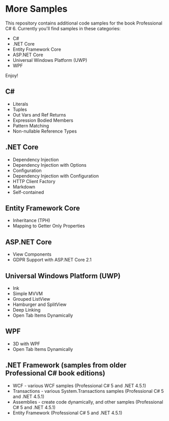 # More Samples

This repository contains additional code samples for the book Professional C# 6. Currently you'll find samples in these categories:

* C#
* .NET Core
* Entity Framework Core
* ASP.NET Core
* Universal Windows Platform (UWP)
* WPF

Enjoy!

## C#

* Literals
* Tuples
* Out Vars and Ref Returns
* Expression Bodied Members
* Pattern Matching
* Non-nullable Reference Types

## .NET Core

* Dependency Injection
* Dependency Injection with Options
* Configuration
* Dependency Injection with Configuration
* HTTP Client Factory
* Markdown
* Self-contained

## Entity Framework Core

* Inheritance (TPH)
* Mapping to Getter Only Properties

## ASP.NET Core

* View Components
* GDPR Support with ASP.NET Core 2.1

## Universal Windows Platform (UWP)

* Ink
* Simple MVVM
* Grouped ListView
* Hamburger and SplitView
* Deep Linking
* Open Tab Items Dynamically

## WPF

* 3D with WPF
* Open Tab Items Dynamically

## .NET Framework (samples from older Professional C# book editions)

* WCF - various WCF samples (Professional C# 5 and .NET 4.5.1)
* Transactions - various System.Transactions samples (Professional C# 5 and .NET 4.5.1)
* Assemblies - create code dynamically, and other samples (Professional C# 5 and .NET 4.5.1)
* Entity Framework (Professional C# 5 and .NET 4.5.1)
